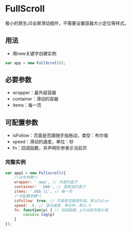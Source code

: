 # FullScroll

极小的原生JS全屏滑动插件，不需要设置容器大小定位等样式。

## 用法

* 用new关键字创建实例

```javascript
var app = new FullScroll();
```

## 必要参数

* wrapper：最外层容器
* container：滑动的容器
* items：每一页

## 可配置参数

* isFollow：页面是否跟随手指拖动，类型：布尔值
* speed：滑动的速度，单位：秒
* fn：回调函数，并声明形参表示当前页

### 完整实例

```javascript
var app1 = new Fullscroll({
    /*必传参数*/
    wrapper: '.aaa', // 外面的盒子
    container: '.bbb', // 里面滚的盒子
    items: '.bbb li', // 每一页
    /*可配置参数*/
    isFollow: true, // 页面是否跟随手指，默认false
    speed: .6, // 滚动速度，单位秒，默认.5
    fn: function(p) { // 回调函数，p为当前页索引值
        console.log(p)
    }
});
```


